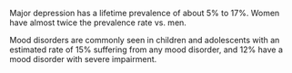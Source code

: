 Major depression has a lifetime prevalence of about 5% to 17%. Women have almost twice the prevalence rate vs. men.

Mood disorders are commonly seen in children and adolescents with an estimated rate of 15% suffering from any mood disorder, and 12% have a mood disorder with severe impairment.